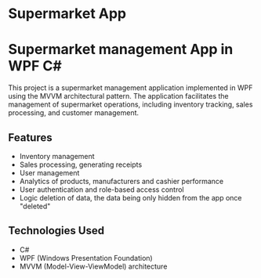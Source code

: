 # Supermarket App

# Supermarket management App in WPF C#

This project is a supermarket management application implemented in WPF using the MVVM architectural pattern. The application facilitates the management of supermarket operations, including inventory tracking, sales processing, and customer management.

## Features
- Inventory management
- Sales processing, generating receipts
- User management
- Analytics of products, manufacturers and cashier performance
- User authentication and role-based access control
- Logic deletion of data, the data being only hidden from the app once "deleted"

## Technologies Used
- C#
- WPF (Windows Presentation Foundation)
- MVVM (Model-View-ViewModel) architecture
